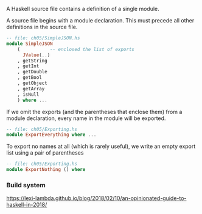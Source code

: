 A Haskell source file contains a definition of a single module.

A source file begins with a module declaration. This must precede all other definitions in the source file.

```hs
-- file: ch05/SimpleJSON.hs
module SimpleJSON
    (           -- enclosed the list of exports
      JValue(..)
    , getString
    , getInt
    , getDouble
    , getBool
    , getObject
    , getArray
    , isNull
    ) where ...
```

If we omit the exports (and the parentheses that enclose them) from a module declaration, every name in the module will be exported.
```hs
-- file: ch05/Exporting.hs
module ExportEverything where ...
```

To export no names at all (which is rarely useful), we write an empty export list using a pair of parentheses

```hs
-- file: ch05/Exporting.hs
module ExportNothing () where
```


### Build system

https://lexi-lambda.github.io/blog/2018/02/10/an-opinionated-guide-to-haskell-in-2018/

